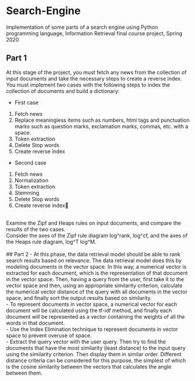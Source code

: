 # Search-Engine
Implementation of some parts of a search engine using Python programming language, Information Retrieval final course project, Spring 2020
## Part 1
At this stage of the project, you must fetch any news from the collection of input documents and take the necessary steps to create a reverse index. You must implement two cases with the following steps to index the collection of documents and build a dictionary:
- First case
1. Fetch news
2. Replace meaningless items such as numbers, html tags and punctuation marks such as question marks, exclamation marks, commas, etc. with a space.
3. Token extraction
4. Delete Stop words
5. Create reverse index
- Second case
1. Fetch news
2. Normalization
3. Token extraction
4. Stemming
5. Delete Stop words
6. Create reverse index ِ<br/>
<br/>
Examine the Zipf and Heaps rules on input documents, and compare the results of the two cases. <br/>
Consider the axes of the Zipf rule diagram log^rank, log^cf, and the axes of the Heaps rule diagram, log^T log^M. <br/>
<br/>
## Part 2
- At this phase, the data retrieval model should be able to rank search results based on relevance. The data retrieval model does this by modeling documents in the vector space. In this way, a numerical vector is extracted for each document, which is the representation of that document in the vector space. Then, having a query from the user, first take it to the vector space and then, using an appropriate similarity criterion, calculate the numerical vector distance of the query with all documents in the vector space, and finally sort the output results based on similarity. <br/>
- To represent documents in vector space, a numerical vector for each document will be calculated using the tf-idf method, and finally each document will be represented as a vector containing the weights of all the words in that document. <br/>
- Use the Index Elimination technique to represent documents in vector space to prevent overuse of space.<br/>
- Extract the query vector with the user query. Then try to find the documents that have the most similarity (least distance) to the input query using the similarity criterion. Then display them in similar order. Different distance criteria can be considered for this purpose, the simplest of which is the cosine similarity between the vectors that calculates the angle between them.

